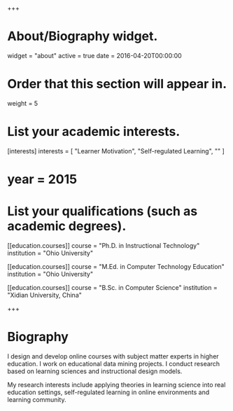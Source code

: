 +++
# About/Biography widget.
widget = "about"
active = true
date = 2016-04-20T00:00:00

# Order that this section will appear in.
weight = 5

# List your academic interests.
[interests]
  interests = [
    "Learner Motivation",
    "Self-regulated Learning",
    ""
  ]
# year = 2015
# List your qualifications (such as academic degrees).
[[education.courses]]
  course = "Ph.D. in Instructional Technology"
  institution = "Ohio University"
  

[[education.courses]]
  course = "M.Ed. in Computer Technology Education"
  institution = "Ohio University"


[[education.courses]]
  course = "B.Sc. in Computer Science"
  institution = "Xidian University, China"
  
 
+++

# Biography

I design and develop online courses with subject matter experts in higher education. I work on educational data mining projects. I conduct research based on learning sciences and instructional design models. 

My research interests include applying theories in learning science into real education settings, self-regulated learning in online environments and learning community. 
